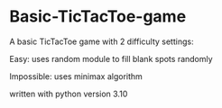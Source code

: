 # Basic-TicTacToe-game

A basic TicTacToe game with 2 difficulty settings:

Easy: uses random module to fill blank spots randomly

Impossible: uses minimax algorithm


written with python version 3.10
